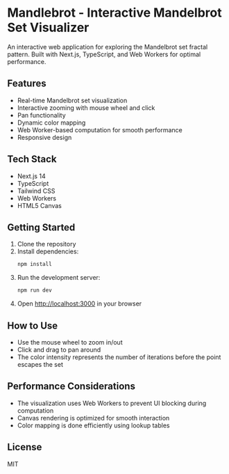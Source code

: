 # Mandlebrot - Interactive Mandelbrot Set Visualizer

An interactive web application for exploring the Mandelbrot set fractal pattern. Built with Next.js, TypeScript, and Web Workers for optimal performance.

## Features

- Real-time Mandelbrot set visualization
- Interactive zooming with mouse wheel and click
- Pan functionality
- Dynamic color mapping
- Web Worker-based computation for smooth performance
- Responsive design

## Tech Stack

- Next.js 14
- TypeScript
- Tailwind CSS
- Web Workers
- HTML5 Canvas

## Getting Started

1. Clone the repository
2. Install dependencies:
   ```bash
   npm install
   ```
3. Run the development server:
   ```bash
   npm run dev
   ```
4. Open [http://localhost:3000](http://localhost:3000) in your browser

## How to Use

- Use the mouse wheel to zoom in/out
- Click and drag to pan around
- The color intensity represents the number of iterations before the point escapes the set

## Performance Considerations

- The visualization uses Web Workers to prevent UI blocking during computation
- Canvas rendering is optimized for smooth interaction
- Color mapping is done efficiently using lookup tables

## License

MIT 
